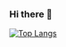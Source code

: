 ### Hi there 👋

[![Top Langs](https://github-readme-stats.vercel.app/api/top-langs/?username=RikutoOgaki&theme=react&layout=compact)](https://github.com/RikutoOgaki/github-readme-stats)
